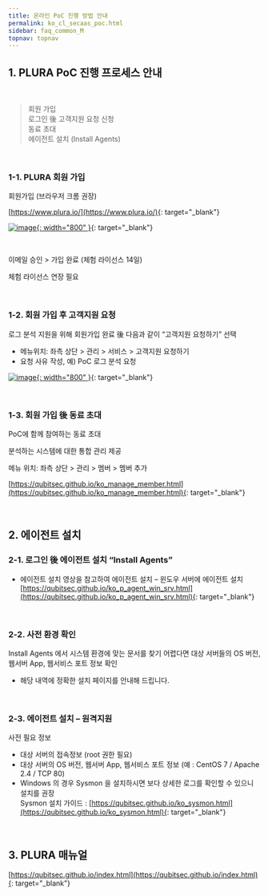 ```yaml
---
title: 온라인 PoC 진행 방법 안내
permalink: ko_cl_secaas_poc.html
sidebar: faq_common_M
topnav: topnav
---
```


## 1. PLURA PoC 진행 프로세스 안내

<br />

> 회원 가입   
> 로그인 後 고객지원 요청 신청   
> 동료 초대   
> 에이전트 설치 (Install Agents)

<br />

### 1-1. PLURA 회원 가입

회원가입 (브라우저 크롬 권장)

[https://www.plura.io/](https://www.plura.io/){: target="_blank"}

[![image](/docs/images/Additianal/cloud/1.png){: width="800" }](/docs/images/Additianal/cloud/1.png){: target="_blank"}

<br />

 이메일 승인 > 가입 완료 (체험 라이선스 14일)

 체험 라이선스 연장 필요

<br />

### 1-2. 회원 가입 후 고객지원 요청

 로그 분석 지원을 위해 회원가입 완료 後 다음과 같이 “고객지원 요청하기” 선택

- 메뉴위치: 좌측 상단 > 관리 > 서비스 > 고객지원 요청하기   
- 요청 사유 작성, 예) PoC 로그 분석 요청

[![image](/docs/images/Additianal/cloud/2.png){: width="800" }](/docs/images/Additianal/cloud/2.png){: target="_blank"}

<br />

### 1-3. 회원 가입 後 동료 초대
 PoC에 함께 참여하는 동료 초대

 분석하는 시스템에 대한 통합 관리 제공
 
 메뉴 위치: 좌측 상단 > 관리 > 멤버 > 멤버 추가

[https://qubitsec.github.io/ko_manage_member.html](https://qubitsec.github.io/ko_manage_member.html){: target="_blank"}

<br />

## 2. 에이전트 설치

### 2-1. 로그인 後 에이전트 설치 “Install Agents”

- 에이전트 설치 영상을 참고하여 에이전트 설치 – 윈도우 서버에 에이전트 설치
[https://qubitsec.github.io/ko_p_agent_win_srv.html](https://qubitsec.github.io/ko_p_agent_win_srv.html){: target="_blank"}

<br />

### 2-2. 사전 환경 확인
Install Agents 에서 시스템 환경에 맞는 문서를 찾기 어렵다면 대상 서버들의 OS 버전, 웹서버 App, 웹서비스 포트 정보 확인   
- 해당 내역에 정확한 설치 페이지를 안내해 드립니다.

<br />

### 2-3. 에이전트 설치 – 원격지원

사전 필요 정보   
- 대상 서버의 접속정보 (root 권한 필요)   
- 대상 서버의 OS 버전, 웹서버 App, 웹서비스 포트 정보 (예 : CentOS 7 / Apache 2.4 / TCP 80)
- Windows 의 경우 Sysmon 을 설치하시면 보다 상세한 로그를 확인할 수 있으니 설치를 권장   
Sysmon 설치 가이드 : [https://qubitsec.github.io/ko_sysmon.html](https://qubitsec.github.io/ko_sysmon.html){: target="_blank"}

<br />
 
## 3. PLURA 매뉴얼
[https://qubitsec.github.io/index.html](https://qubitsec.github.io/index.html){: target="_blank"}
